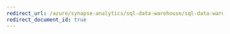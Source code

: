 ```yaml
---
redirect_url: /azure/synapse-analytics/sql-data-warehouse/sql-data-warehouse-develop-label
redirect_document_id: true
---
```

